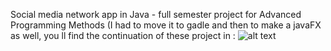 Social media network app in Java - full semester project for Advanced Programming Methods
(I had to move it to gadle and then to make a javaFX as well, you ll find the continuation of these project in : ![alt text](https://github.com/TudorMurariu/UBB-INFO/tree/main/an2/Semestrul1/Metode%20Avansate%20de%20Programare)
